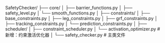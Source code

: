 SafetyChecker/
├── core/
│ ├── barrier_functions.py
│ ├── safety_level.py
│ └── smooth_functions.py
│
├── constraints/
│ ├── base_constraints.py
│ ├── leg_constraints.py
│ ├── grf_constraints.py
│ ├── tracking_constraints.py
│ └── prediction_constraints.py
│
├── scheduler/
│ ├── constraint_scheduler.py
│ └── activation_optimizer.py # 新增：约束激活优化器
│
└── safety_checker.py # 主类文件
